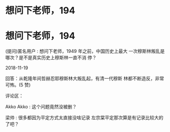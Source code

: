 # 想问下老师，194

# 想问下老师，194

(提问)匿名用户 : 想问下老师，1949 年之前，中国历史上最大 一次穆斯林叛乱是哪次？是不是真实历史上穆斯林一直不消 停？

2018-11-19

回答：从乾隆年间哲赫忍耶穆斯林大叛乱起，有清一代穆斯 林都不断造反，非常可怖。(5 赞)

评论区：

Akko Akko : 这个问题竟然没被删？

梁帅 : 很多都因为平定方式太直接没啥记录 左宗棠平定那次算是有记录比较大的了吧？